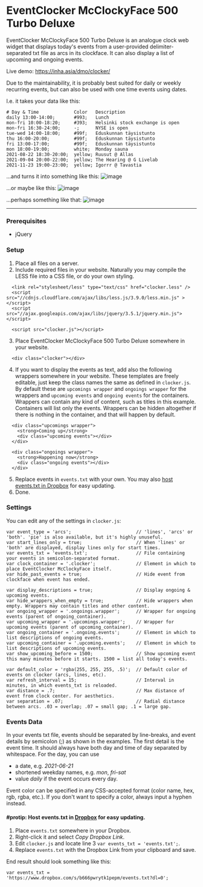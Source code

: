 # EventClocker McClockyFace 500 Turbo Deluxe

EventClocker McClockyFace 500 Turbo Deluxe is an analogue clock web widget that displays today's events from a user-provided delimiter-separated txt file as arcs in its clockface. It can also display a list of upcoming and ongoing events.

Live demo: https://inha.asia/dmo/clocker/

Due to the maintainability, it is probably best suited for daily or weekly recurring events, but can also be used with one time events using dates.

I.e. it takes your data like this:
```
# Day & Time             Color   Description
daily 13:00-14:00;       #993;   Lunch
mon-fri 10:00-18:20;     #393;   Helsinki stock exchange is open
mon-fri 16:30-24:00;     -;      NYSE is open
tue-wed 14:00-18:00;     #99f;   Eduskunnan täysistunto
thu 16:00-20:00;         #99f;   Eduskunnan täysistunto
fri 13:00-17:00;         #99f;   Eduskunnan täysistunto
mon 18:00-19:00;         white;  Monday sauna
2021-08-22 18:30-20:00;  yellow; Ruusut @ Allas
2021-09-04 20:00-22:00;  yellow; The Hearing @ G Livelab
2021-11-23 19:00-23:00;  yellow; Igorrr @ Tavastia
``` 

...and turns it into something like this:
![image](https://user-images.githubusercontent.com/50331907/122831444-9180fb80-d2f2-11eb-8cd2-e86cf0df2675.png)

...or maybe like this:
![image](https://user-images.githubusercontent.com/50331907/122826755-30eec000-d2ec-11eb-991f-f7b00a38f3dd.png)

...perhaps something like that:
![image](https://user-images.githubusercontent.com/50331907/122826546-f4bb5f80-d2eb-11eb-8ce8-ff0504527239.png)

---

### Prerequisites
- jQuery

### Setup

1. Place all files on a server.
2. Include required files in your website. Naturally you may compile the LESS file into a CSS file, or do your own styling.
```
  <link rel="stylesheet/less" type="text/css" href="clocker.less" />
  <script src="//cdnjs.cloudflare.com/ajax/libs/less.js/3.9.0/less.min.js" ></script>
  <script src="//ajax.googleapis.com/ajax/libs/jquery/3.5.1/jquery.min.js"></script>
```
```
  <script src="clocker.js"></script>
```

3. Place EventClocker McClockyFace 500 Turbo Deluxe somewhere in your website.
```
  <div class="clocker"></div>
``` 
4. If you want to display the events as text, add also the following wrappers somewhere in your website. These templates are freely editable, just keep the class names the same as defined in `clocker.js`. By default these are `upcomings wrapper` and `ongoings wrapper` for the wrappers and `upcoming events` and `ongoing events` for the containers. Wrappers can contain any kind of content, such as titles in this example. Containers will list only the events. Wrappers can be hidden altogether if there is nothing in the container, and that will happen by default.
```
  <div class="upcomings wrapper">
    <strong>Coming up</strong>
    <div class="upcoming events"></div>
  </div>

  <div class="ongoings wrapper">
    <strong>Happening now</strong>
    <div class="ongoing events"></div>
  </div>
```
5. Replace events in `events.txt` with your own. You may also [host events.txt in Dropbox](#protip-host-eventstxt-in-dropbox-for-easy-updating) for easy updating.
6. Done.

### Settings

You can edit any of the settings in `clocker.js`:
```
var event_type = 'arcs';                        // 'lines', 'arcs' or 'both'. 'pie' is also available, but it's highly unuseful.
var start_lines_only = true;                    // When 'lines' or 'both' are displayed, display lines only for start times.
var events_txt = 'events.txt';                  // File containing your events in semicolon-separated format.
var clock_container = '.clocker';               // Element in which to place EventClocker McClockyFace itself.
var hide_past_events = true;                    // Hide event from clockface when event has ended.

var display_descriptions = true;                // Display ongoing & upcoming events.
var hide_wrappers_when_empty = true;            // Hide wrappers when empty. Wrappers may contain titles and other content.
var ongoing_wrapper = '.ongoings.wrapper';      // Wrapper for ongoing events (parent of ongoing_container).
var upcoming_wrapper = '.upcomings.wrapper';    // Wrapper for upcoming events (parent of upcoming_container).
var ongoing_container = '.ongoing.events';      // Element in which to list descriptions of ongoing events.
var upcoming_container = '.upcoming.events';    // Element in which to list descriptions of upcoming events.
var show_upcoming_before = 1500;                // Show upcoming event this many minutes before it starts. 1500 = list all today's events. 

var default_color = 'rgba(255, 255, 255, .5)';  // Default color of events on clocker (arcs, lines, etc).
var refresh_interval = 15;                      // Interval in minutes, in which events_txt is reloaded.
var distance = .7;                              // Max distance of event from clock center. For aesthetics.
var separation = .07;                           // Radial distance between arcs. .03 = overlap; .07 = small gap; .1 = large gap.
``` 

### Events Data

In your events txt file, events should be separated by line-breaks, and event details by semicolon (;) as shown in the examples.
The first detail is the event time. It should always have both day and time of day separated by whitespace. For the day, you can use 
- a date, e.g. _2021-06-21_
- shortened weekday names, e.g. _mon_, _fri-sat_
- value _daily_ if the event occurs every day.

Event color can be specified in any CSS-accepted format (color name, hex, rgb, rgba, etc.). If you don't want to specify a color, always input a hyphen instead.

#### #protip: Host events.txt in [Dropbox](https://www.dropbox.com) for easy updating.

1. Place `events.txt` somewhere in your Dropbox.
2. Right-click it and select _Copy Dropbox Link_.
3. Edit `clocker.js` and locate line 3 `var events_txt = 'events.txt';`.
4. Replace `events.txt` with the Dropbox Link from your clipboard and save.

End result should look something like this:
```
var events_txt = 'https://www.dropbox.com/s/b666pwrytk1pepm/events.txt?dl=0';
```
